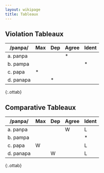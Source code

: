 ```yaml
---
layout: wikipage
title: Tableaux
---
```


## Violation Tableaux

| /panpa/   | Max | Dep | Agree | Ident |
|-----------|-----|-----|-------|-------|
| a. panpa  |     |     | *     |       |
| b. pampa  |     |     |       | *     |
| c. papa   | *   |     |       |       |
| d. panapa |     | *   |       |       |
{:.ottab}

## Comparative Tableaux

| /panpa/   | Max | Dep | Agree | Ident |
|-----------|-----|-----|-------|-------|
| a. panpa  |     |     | W     | L      |
| b. pampa  |     |     |       | *     |
| c. papa   | W   |     |       | L      |
| d. panapa |     | W   |       | L      |
{:.ottab}
